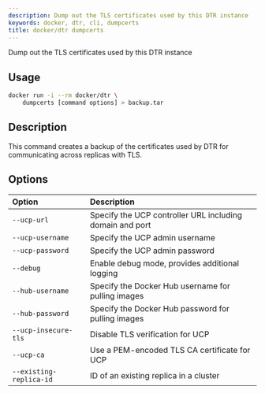 ```yaml
---
description: Dump out the TLS certificates used by this DTR instance
keywords: docker, dtr, cli, dumpcerts
title: docker/dtr dumpcerts
---
```


Dump out the TLS certificates used by this DTR instance

## Usage

```bash
docker run -i --rm docker/dtr \
    dumpcerts [command options] > backup.tar
```

## Description


This command creates a backup of the certificates used by DTR for
communicating across replicas with TLS.


## Options

| Option                    | Description                |
|:--------------------------|:---------------------------|
|`--ucp-url`|Specify the UCP controller URL including domain and port|
|`--ucp-username`|Specify the UCP admin username|
|`--ucp-password`|Specify the UCP admin password|
|`--debug`|Enable debug mode, provides additional logging|
|`--hub-username`|Specify the Docker Hub username for pulling images|
|`--hub-password`|Specify the Docker Hub password for pulling images|
|`--ucp-insecure-tls`|Disable TLS verification for UCP|
|`--ucp-ca`|Use a PEM-encoded TLS CA certificate for UCP|
|`--existing-replica-id`|ID of an existing replica in a cluster|
